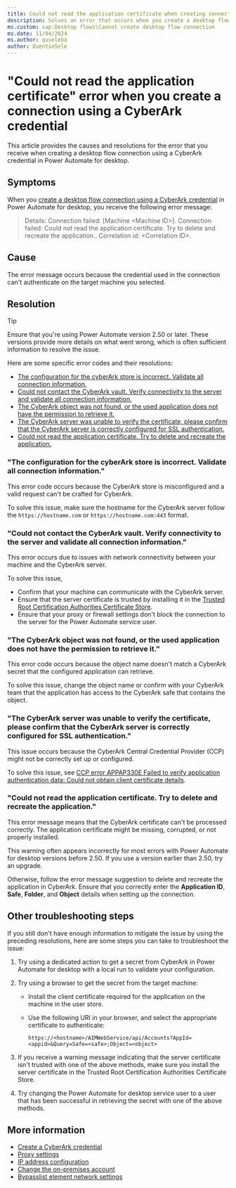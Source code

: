 ```yaml
---
title: Could not read the application certificate when creating connection with CyberArk credential
description: Solves an error that occurs when you create a desktop flow connection using a CyberArk credential in Microsoft Power Automate.
ms.custom: sap:Desktop flows\Cannot create desktop flow connection
ms.date: 11/04/2024
ms.author: quseleba 
author: QuentinSele
---
```

# "Could not read the application certificate" error when you create a connection using a CyberArk credential

This article provides the causes and resolutions for the error that you receive when creating a desktop flow connection using a CyberArk credential in Power Automate for desktop.

## Symptoms

When you [create a desktop flow connection using a CyberArk credential](/power-automate/desktop-flows/desktop-flow-connections#option-1-select-credential) in Power Automate for desktop, you receive the following error message:

> Details: Connection failed: [Machine \<Machine ID>]. Connection failed: Could not read the application certificate. Try to delete and recreate the application.. Correlation id: \<Correlation ID>.

## Cause

The error message occurs because the credential used in the connection can't authenticate on the target machine you selected.

## Resolution

> [!TIP]
> Ensure that you're using Power Automate version 2.50 or later. These versions provide more details on what went wrong, which is often sufficient information to resolve the issue.

Here are some specific error codes and their resolutions:

- [The configuration for the cyberArk store is incorrect. Validate all connection information.](#the-configuration-for-the-cyberark-store-is-incorrect-validate-all-connection-information)
- [Could not contact the CyberArk vault. Verify connectivity to the server and validate all connection information.](#could-not-contact-the-cyberark-vault-verify-connectivity-to-the-server-and-validate-all-connection-information)
- [The CyberArk object was not found, or the used application does not have the permission to retrieve it.](#the-cyberark-object-was-not-found-or-the-used-application-does-not-have-the-permission-to-retrieve-it)
- [The CyberArk server was unable to verify the certificate, please confirm that the CyberArk server is correctly configured for SSL authentication.](#the-cyberark-server-was-unable-to-verify-the-certificate-please-confirm-that-the-cyberark-server-is-correctly-configured-for-ssl-authentication)
- [Could not read the application certificate. Try to delete and recreate the application.](#could-not-read-the-application-certificate-error-when-you-create-a-connection-using-a-cyberark-credential)

### "The configuration for the cyberArk store is incorrect. Validate all connection information."

This error code occurs because the CyberArk store is misconfigured and a valid request can't be crafted for CyberArk.

To solve this issue, make sure the hostname for the CyberArk server follow the `https://hostname.com` or `https://hostname.com:443` format.

### "Could not contact the CyberArk vault. Verify connectivity to the server and validate all connection information."

This error occurs due to issues with network connectivity between your machine and the CyberArk server.

To solve this issue,

- Confirm that your machine can communicate with the CyberArk server.
- Ensure that the server certificate is trusted by installing it in the [Trusted Root Certification Authorities Certificate Store](/windows-hardware/drivers/install/trusted-root-certification-authorities-certificate-store).
- Ensure that your proxy or firewall settings don't block the connection to the server for the Power Automate service user.

### "The CyberArk object was not found, or the used application does not have the permission to retrieve it."

This error code occurs because the object name doesn't match a CyberArk secret that the configured application can retrieve.

To solve this issue, change the object name or confirm with your CyberArk team that the application has access to the CyberArk safe that contains the object.

### "The CyberArk server was unable to verify the certificate, please confirm that the CyberArk server is correctly configured for SSL authentication."

This issue occurs because the CyberArk Central Credential Provider (CCP) might not be correctly set up or configured.

To solve this issue, see [CCP error APPAP330E Failed to verify application authentication data: Could not obtain client certificate details](https://community.cyberark.com/s/article/CCP-Error-APPAP330E-Failed-to-verify-application-authentication-data-Could-not-obtain-client-certificate-details).

### "Could not read the application certificate. Try to delete and recreate the application."

This error message means that the CyberArk certificate can't be processed correctly. The application certificate might be missing, corrupted, or not properly installed.

This warning often appears incorrectly for most errors with Power Automate for desktop versions before 2.50. If you use a version earlier than 2.50, try an upgrade.

Otherwise, follow the error message suggestion to delete and recreate the application in CyberArk. Ensure that you correctly enter the **Application ID**, **Safe**, **Folder**, and **Object** details when setting up the connection.

## Other troubleshooting steps

If you still don't have enough information to mitigate the issue by using the preceding resolutions, here are some steps you can take to troubleshoot the issue:

1. Try using a dedicated action to get a secret from CyberArk in Power Automate for desktop with a local run to validate your configuration.
1. Try using a browser to get the secret from the target machine:

    - Install the client certificate required for the application on the machine in the user store.
    - Use the following URI in your browser, and select the appropriate certificate to authenticate:

      `https://<hostname>/AIMWebService/api/Accounts?AppId=<appid>&Query=Safe=<safe>;Object=<object>`

1. If you receive a warning message indicating that the server certificate isn't trusted with one of the above methods, make sure you install the server certificate in the Trusted Root Certification Authorities Certificate Store.

1. Try changing the Power Automate for desktop service user to a user that has been successful in retrieving the secret with one of the above methods.

## More information

- [Create a CyberArk credential](/power-automate/desktop-flows/create-cyberark-credential)
- [Proxy settings](/power-automate/desktop-flows/how-to/proxy-settings)
- [IP address configuration](/power-automate/ip-address-configuration)
- [Change the on-premises account](/power-automate/desktop-flows/troubleshoot#change-the-on-premises-service-account)
- [Bypasslist element network settings](/dotnet/framework/configure-apps/file-schema/network/bypasslist-element-network-settings)
